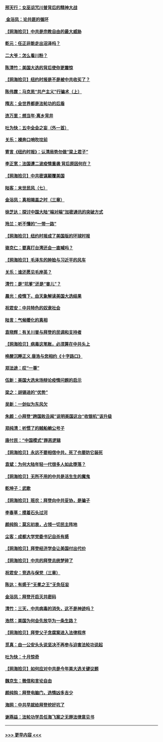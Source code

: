 #### [邢天行：女巫诅咒川普背后的精神大战](../pages/nsc993/n12517257.md?t=11020601) 
#### [ 金浴凤：论共匪的循环](../pages/nsc993/n12517133.md?t=11020601) 
#### [【网海拾贝】中共是宗教自由的最大威胁](../pages/nsc993/n12516879.md?t=11020601) 
#### [乾元：任正非能走出沼泽吗？](../pages/nsc993/n12515831.md?t=11020601) 
#### [二大爷：怎么看川粉？](../pages/nsc993/n12515820.md?t=11020601) 
#### [陈清竹：美国大选的背后使你更震惊](../pages/nsc993/n12515589.md?t=11020601) 
#### [【网海拾贝】纽约时报是不是被中共收买了？](../pages/nsc993/n12515122.md?t=11020601) 
#### [陈伟霆：马克思“共产主义”行骗术（上）](../pages/nsc993/n12510217.md?t=11020601) 
#### [隋志：全世界都是法轮功的后盾](../pages/nsc993/n12510636.md?t=11020601) 
#### [连万里：想当年‧离乡背井](../pages/nsc993/n12510623.md?t=11020601) 
#### [吐为快：五中全会之妄（外一首）](../pages/nsc993/n12510470.md?t=11020601) 
#### [关乐：裸奔口哨吹坟前](../pages/nsc993/n12510403.md?t=11020601) 
#### [寄言《纽约时报》：认清局势勿做“梁上君子”](../pages/nsc993/n12510042.md?t=11020601) 
#### [李正宽：法国遭二波疫情重袭 背后原因何在？](../pages/nsc993/n12509971.md?t=11020601) 
#### [【网海拾贝】中共密谋颠覆美国](../pages/nsc993/n12509816.md?t=11020601) 
#### [陆客：末世民风（七）](../pages/nsc993/n12507822.md?t=11020601) 
#### [金浴凤：真相揭盖之时（三章）](../pages/nsc993/n12507804.md?t=11020601) 
#### [徐芝达：探讨中国大陆“端对端”加密通讯的突破方式](../pages/nsc993/n12507682.md?t=11020601) 
#### [玲兰：听不懂的“一带一路”](../pages/nsc993/n12507669.md?t=11020601) 
#### [【网海拾贝】纽约时报成了美国版的环球时报](../pages/nsc993/n12507053.md?t=11020601) 
#### [骆克仁：要真打台湾还会一直喊吗？](../pages/nsc993/n12506843.md?t=11020601) 
#### [【网海拾贝】毛泽东的肿脸与习近平的风车](../pages/nsc993/n12504537.md?t=11020601) 
#### [关乐：谁还愿见毛岸英？](../pages/nsc993/n12503866.md?t=11020601) 
#### [清竹：是“坑爹”还是“害儿”？](../pages/nsc993/n12503034.md?t=11020601) 
#### [晨光：疫情下，由天象解读美国大选结果](../pages/nsc993/n12502536.md?t=11020601) 
#### [祝君安：中共特色的奴隶社会](../pages/nsc993/n12501529.md?t=11020601) 
#### [陆言：气候暖化的真相](../pages/nsc993/n12501183.md?t=11020601) 
#### [袁晓辉：有关川普与拜登的民调和支持者](../pages/nsc993/n12500433.md?t=11020601) 
#### [【网海拾贝】病毒这笔账，必须算在中共头上](../pages/nsc993/n12500320.md?t=11020601) 
#### [唤醒沉睡正义 唐浩与您相约《十字路口》](../pages/nsc993/n12497980.md?t=11020601) 
#### [郑法途：叹“一尊”](../pages/nsc993/n12498837.md?t=11020601) 
#### [伍新：美国大选末场辩论疫情问题的启示](../pages/nsc993/n12498829.md?t=11020601) 
#### [梁之：胡锡进的“优势”](../pages/nsc993/n12498780.md?t=11020601) 
#### [吴新：一剑似为东风欠](../pages/nsc993/n12498772.md?t=11020601) 
#### [朱颜：小拜登“跨国败丑闻”说明美国这台“收银机”该升级](../pages/nsc993/n12498731.md?t=11020601) 
#### [郑纯清：听惯了的贼船艄公号子](../pages/nsc993/n12498721.md?t=11020601) 
#### [唐付民：“中国模式”罪恶逻辑](../pages/nsc993/n12498310.md?t=11020601) 
#### [【网海拾贝】永远不要相信中共，死了也要防它装死](../pages/nsc993/n12498162.md?t=11020601) 
#### [袁斌：为何大陆年轻一代很多人如此堕落？](../pages/nsc993/n12495696.md?t=11020601) 
#### [【网海拾贝】无所不用的中共是活生生的魔鬼](../pages/nsc993/n12495621.md?t=11020601) 
#### [乾坤子：武歌](../pages/nsc993/n12493391.md?t=11020601) 
#### [【网海拾贝】班农：拜登向中共妥协，是骗子](../pages/nsc993/n12492877.md?t=11020601) 
#### [李春草：摸着石头过河](../pages/nsc993/n12491121.md?t=11020601) 
#### [颜纯钩：莫忘初衷，占领一切民主阵地](../pages/nsc993/n12490965.md?t=11020601) 
#### [尘客：成都大学党委书记自杀有感](../pages/nsc993/n12490950.md?t=11020601) 
#### [【网海拾贝】拜登经济学会让美国付出代价](../pages/nsc993/n12489662.md?t=11020601) 
#### [【网海拾贝】中共的拜登总统梦碎了](../pages/nsc993/n12487896.md?t=11020601) 
#### [祝君安：竞选与保党（三章）](../pages/nsc993/n12487258.md?t=11020601) 
#### [陈达：有感于“无冕之王”无免狂妄](../pages/nsc993/n12485133.md?t=11020601) 
#### [金浴凤：拜登开启灭共密码](../pages/nsc993/n12485125.md?t=11020601) 
#### [清竹：三天，中共病毒的消失，这不是神迹吗？](../pages/nsc993/n12485027.md?t=11020601) 
#### [浩然：美国为何会先放华为一条生路？](../pages/nsc993/n12484997.md?t=11020601) 
#### [【网海拾贝】拜登父子贪腐案进入法律程序](../pages/nsc993/n12484957.md?t=11020601) 
#### [觅真：由一公安头头说坚决不再参与迫害法轮功说起](../pages/nsc993/n12484212.md?t=11020601) 
#### [吐为快：十月惊奇](../pages/nsc993/n12484172.md?t=11020601) 
#### [【网海拾贝】如何应对中共是今年美大选关键议题](../pages/nsc993/n12483755.md?t=11020601) 
#### [魏京生：微信和言论自由](../pages/nsc993/n12483372.md?t=11020601) 
#### [颜纯钩：拜登电脑门，选情凶多吉少](../pages/nsc993/n12482666.md?t=11020601) 
#### [海网：中共早就给拜登挖好坑了](../pages/nsc993/n12482660.md?t=11020601) 
#### [谢燕益：法轮功学员任海飞案之无罪法律意见书](../pages/nsc993/n12482512.md?t=11020601) 

----
#### [ >>> 更早内容 <<< ](../indexes/nsc993-earlier.md)

